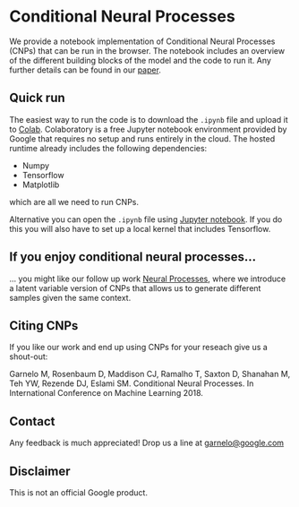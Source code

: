 # Conditional Neural Processes

We provide a notebook implementation of Conditional Neural Processes (CNPs) that
can be run in the browser. The notebook includes an overview of the different
building blocks of the model and the code to run it. Any further details can be
found in our [paper](https://arxiv.org/pdf/1807.01613.pdf).

## Quick run

The easiest way to run the code is to download the `.ipynb` file and upload it
to [Colab](https://colab.research.google.com/). Colaboratory is a free Jupyter
notebook environment provided by Google that requires no setup and runs entirely
in the cloud. The hosted runtime already includes the following dependencies:

*   Numpy
*   Tensorflow
*   Matplotlib

which are all we need to run CNPs.

Alternative you can open the `.ipynb` file using
[Jupyter notebook](http://jupyter.org/install.html). If you do this you will
also have to set up a local kernel that includes Tensorflow.

## If you enjoy conditional neural processes...

... you might like our follow up work
[Neural Processes](https://arxiv.org/pdf/1807.01622.pdf), where we introduce a
latent variable version of CNPs that allows us to generate different samples
given the same context.

## Citing CNPs

If you like our work and end up using CNPs for your reseach give us a shout-out:

Garnelo M, Rosenbaum D, Maddison CJ, Ramalho T, Saxton D, Shanahan M, Teh YW,
Rezende DJ, Eslami SM. Conditional Neural Processes. In International Conference
on Machine Learning 2018.

## Contact

Any feedback is much appreciated! Drop us a line at garnelo@google.com

## Disclaimer

This is not an official Google product.
